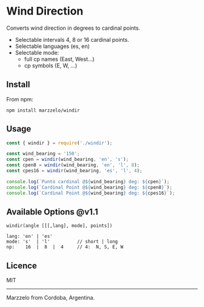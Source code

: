 # Wind Direction

Converts wind direction in degrees to cardinal points.
- Selectable intervals 4, 8 or 16 cardinal points.
- Selectable languages (es, en)
- Selectable mode:
  - full cp names (East, West...) 
  - cp symbols (E, W, ...)


## Install

From npm:

```
npm install marzzelo/windir
````


## Usage

```js
const { windir } = require('./windir');

const wind_bearing = '150';
const cpen = windir(wind_bearing, 'en', 's');
const cpen8 = windir(wind_bearing, 'en', 'l', 8);
const cpes16 = windir(wind_bearing, 'es', 'l', 4);

console.log(`Punto cardinal @${wind_bearing} deg: ${cpen}`);
console.log(`Cardinal Point @${wind_bearing} deg: ${cpen8}`);
console.log(`Cardinal Point @${wind_bearing} deg: ${cpes16}`);
```

## Available Options @v1.1
`windir(angle [[[,lang], mode], points])`
```
lang: 'en' | 'es'   
mode: 's'  | 'l'          // short | long
np:    16  |  8  |  4     // 4:  N, S, E, W
```

## Licence

MIT


---
Marzzelo from Cordoba, Argentina.